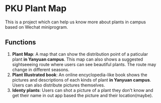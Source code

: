 # PKU Plant Map
This is a project which can help us know more about plants in campus based on Wechat miniprogram.

## Functions
1. **Plant Map**: A map that can show the distribution point of a paticular plant **in Yanyuan campus**. This map can also shows a suggested sightseeeing route where users can see beautiful plants. The route may change in different seasons.
2. **Plant Illustrated book**: An online encyclopedia-like book shows the pictures and descriptions of each kinds of plant **in Yanyuan campus**. Users can also distribute pictures themselves.
3. **Identy plants**: Users can shot a picture of a plant they don't know and get their name in out app based the picture and their location(maybe).
